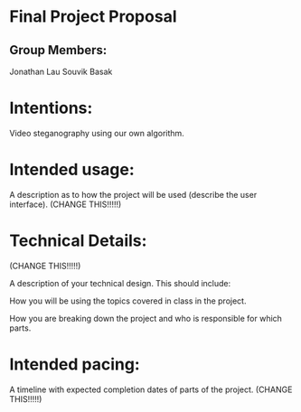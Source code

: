 # Final Project Proposal

## Group Members:

Jonathan Lau
Souvik Basak

# Intentions:

Video steganography using our own algorithm.
    
# Intended usage:

A description as to how the project will be used (describe the user interface). (CHANGE THIS!!!!!)
  
# Technical Details:

(CHANGE THIS!!!!!)

A description of your technical design. This should include: 
   
How you will be using the topics covered in class in the project.
     
How you are breaking down the project and who is responsible for which parts.
  
    
# Intended pacing:

A timeline with expected completion dates of parts of the project. (CHANGE THIS!!!!!)
